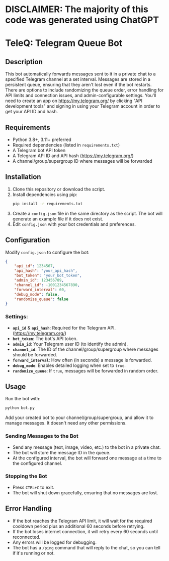 # DISCLAIMER: The majority of this code was generated using ChatGPT
# TeleQ: Telegram Queue Bot

## Description
This bot automatically forwards messages sent to it in a private chat to a specified Telegram channel at a set interval. Messages are stored in a persistent queue, ensuring that they aren't lost even if the bot restarts. There are options to include randomizing the queue order, error handling for API limits and connection issues, and admin-configurable settings. You'll need to create an app on https://my.telegram.org/ by clicking "API development tools" and signing in using your Telegram account in order to get your API ID and hash.

## Requirements
- Python 3.8+, 3.11+ preferred
- Required dependencies (listed in `requirements.txt`)
- A Telegram bot API token
- A Telegram API ID and API hash (https://my.telegram.org/)
- A channel/group/supergroup ID where messages will be forwarded

## Installation
1. Clone this repository or download the script.
2. Install dependencies using pip:
   ```sh
   pip install -r requirements.txt
   ```
3. Create a `config.json` file in the same directory as the script. The bot will generate an example file if it does not exist.
4. Edit `config.json` with your bot credentials and preferences.

## Configuration
Modify `config.json` to configure the bot:
```json
{
    "api_id": 1234567,
    "api_hash": "your_api_hash",
    "bot_token": "your_bot_token",
    "admin_id": 123456789,
    "channel_id": -1001234567890,
    "forward_interval": 60,
    "debug_mode": false,
    "randomize_queue": false
}
```
### Settings:
- **`api_id`** & **`api_hash`**: Required for the Telegram API. (https://my.telegram.org/)
- **`bot_token`**: The bot's API token.
- **`admin_id`**: Your Telegram user ID (to identify the admin).
- **`channel_id`**: The ID of the channel/group/supergroup where messages should be forwarded.
- **`forward_interval`**: How often (in seconds) a message is forwarded.
- **`debug_mode`**: Enables detailed logging when set to `true`.
- **`randomize_queue`**: If `true`, messages will be forwarded in random order.

## Usage
Run the bot with:
```sh
python bot.py
```
Add your created bot to your channel/group/supergroup, and allow it to manage messages. It doesn't need any other permissions.

### Sending Messages to the Bot
- Send any message (text, image, video, etc.) to the bot in a private chat.
- The bot will store the message ID in the queue.
- At the configured interval, the bot will forward one message at a time to the configured channel.

### Stopping the Bot
- Press `CTRL+C` to exit.
- The bot will shut down gracefully, ensuring that no messages are lost.

## Error Handling
- If the bot reaches the Telegram API limit, it will wait for the required cooldown period plus an additional 60 seconds before retrying.
- If the bot loses internet connection, it will retry every 60 seconds until reconnected.
- Any errors will be logged for debugging.
- The bot has a `/ping` command that will reply to the chat, so you can tell if it's running or not.
